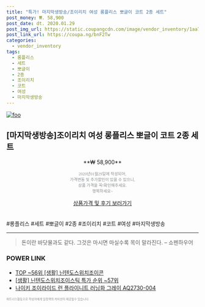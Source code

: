 ```yaml
--- 
title: "특가! 마지막생방송/조이리치 여성 롱플리스 뽀글이 코트 2종 세트" 
post_money: ₩. 58,900 
post_date: dt. 2020.01.29 
post_img_url: https://static.coupangcdn.com/image/vendor_inventory/1aa7/d676fe884e1789ecdd64b669658d18ed0f92bb34992680ed13025597f70f.jpg 
post_link_url: https://coupa.ng/bnF2Tw 
categories: 
  - vendor_inventory 
tags: 
  - 롱플리스 
  - 세트 
  - 뽀글이 
  - 2종 
  - 조이리치 
  - 코트 
  - 여성 
  - 마지막생방송 
--- 
```

[![foo](https://static.coupangcdn.com/image/vendor_inventory/1aa7/d676fe884e1789ecdd64b669658d18ed0f92bb34992680ed13025597f70f.jpg)](https://coupa.ng/bnF2Tw) 

## [마지막생방송]조이리치 여성 롱플리스 뽀글이 코트 2종 세트 
<p style="text-align: center;">**₩ 58,900**</p> 
<p style="text-align: center;"><span style="color: #898c8f; font-family: Georgia,Times,serif; font-size: 0.75em;">2020년01월29일에 작성되어, <br>가격변동 및 추가할인이 있을 수 있으니,<br> 상품 가격을 꼭!확인해주세요.<br>행복하세요~</span> 
</p>	 
<div markdown="0" style="text-align: center;"><a href="https://coupa.ng/bnF2Tw" class="btn btn--success">상품가격 및 후기 보러가기</a></div> 
<br><br> 
  #롱플리스 #세트 #뽀글이 #2종 #조이리치 #코트 #여성 #마지막생방송 
<hr> 

> 돈이란 바닷물과도 같다. 그것은 마시면 마실수록 목이 말라진다. – 쇼펜하우어 


### POWER LINK

* <a href="https://blog.naver.com/an0733/221785337272" target="_blank"> TOP ~56위 [생활] 닌텐도스위치조이콘</a>
* <a href="https://blog.naver.com/sakai111/221785352796" target="_blank"> [생활] 닌텐도스위치조이스틱 특가 순위 ~57위</a>
* <a href="https://blog.naver.com/sakai111/221784459319" target="_blank">나이키 조이라이드 런 플라이니트 러닝화 그레이 AQ2730-004</a>

<span style="color: #898c8f; font-family: Georgia,Times,serif; font-size: 0.55em;">파트너스활동으로 작성자에게 일정액의 커미션이 제공될수 있습니다.</span> 
